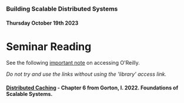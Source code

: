 ### Building Scalable Distributed Systems
#### Thursday October 19th 2023

# Seminar Reading

See the following [important note](https://github.com/alexcasper/NCHCS767/blob/main/docs/00/00.md) on accessing O'Reilly.

*Do not try and use the links without using the 'library' access link.*

#### [Distributed Caching](https://learning.oreilly.com/library/view/foundations-of-scalable/9781098106058/ch05.html) - Chapter 6 from Gorton, I. 2022. Foundations of Scalable Systems.